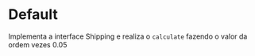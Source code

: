# Default

Implementa a interface Shipping e realiza o `calculate` fazendo o valor da ordem vezes 0.05